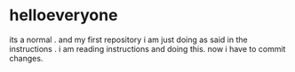 # helloeveryone
its a normal . and my first repository
i am just doing as said in the instructions .
i am reading instructions and doing this.
now i have to commit changes.
